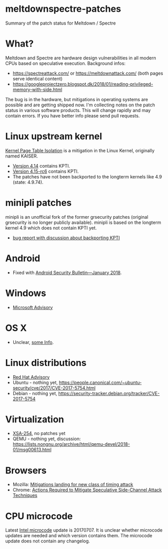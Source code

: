# meltdownspectre-patches
Summary of the patch status for Meltdown / Spectre

What?
=====

Meltdown and Spectre are hardware design vulnerabilities in all modern CPUs based on
speculative execution. Background infos:

 * https://spectreattack.com/ or https://meltdownattack.com/ (both pages serve identical content)
 * https://googleprojectzero.blogspot.dk/2018/01/reading-privileged-memory-with-side.html

The bug is in the hardware, but mitigations in operating systems are possible and are getting
shipped now. I'm collecting notes on the patch status in various software products. This will
change rapidly and may contain errors. If you have better info please send pull requests.

Linux upstream kernel
=====================

[Kernel Page Table Isolation](https://en.wikipedia.org/wiki/Kernel_page-table_isolation#cite_note-:2-4)
is a mitigation in the Linux Kernel, originally named KAISER.

 * [Version 4.14](https://cdn.kernel.org/pub/linux/kernel/v4.x/ChangeLog-4.14.11) contains KPTI.
 * [Version 4.15-rc6](https://git.kernel.org/pub/scm/linux/kernel/git/torvalds/linux.git/log/?h=v4.15-rc6) contains KPTI.
 * The patches have not been backported to the longterm kernels like 4.9 (state: 4.9.74).

minipli patches
===============

minipli is an unofficial fork of the former grsecurity patches (original grsecurity is no longer publicly
available). minipli is based on the longterm kernel 4.9 which does not contain KPTI yet.

 * [bug report with discussion about backporting KPTI](https://github.com/minipli/linux-unofficial_grsec/issues/25)

Android
=======

 * Fixed with [Android Security Bulletin—January 2018](https://source.android.com/security/bulletin/2018-01-01).

Windows
=======

 * [Microsoft Advisory](https://portal.msrc.microsoft.com/en-us/security-guidance/advisory/adv180002)

OS X
====

 * Unclear, [some Info](https://twitter.com/aionescu/status/948610973987831809).

Linux distributions
===================

 * [Red Hat Advisory](https://access.redhat.com/security/vulnerabilities/speculativeexecution)
 * Ubuntu - nothing yet, https://people.canonical.com/~ubuntu-security/cve/2017/CVE-2017-5754.html
 * Debian - nothing yet, https://security-tracker.debian.org/tracker/CVE-2017-5754

Virtualization
==============

* [XSA-254](https://xenbits.xen.org/xsa/advisory-254.html), no patches yet
* QEMU - nothing yet, discussion: https://lists.nongnu.org/archive/html/qemu-devel/2018-01/msg00613.html

Browsers
========

* Mozilla: [Mitigations landing for new class of timing attack](https://blog.mozilla.org/security/2018/01/03/mitigations-landing-new-class-timing-attack/)
* Chrome: [Actions Required to Mitigate Speculative Side-Channel Attack Techniques](https://www.chromium.org/Home/chromium-security/ssca)

CPU microcode
=============

Latest [Intel microcode](https://downloadcenter.intel.com/download/27337) update is 20170707.
It is unclear whether microcode updates are needed and which version contains
them. The microcode update does not contain any changelog.
